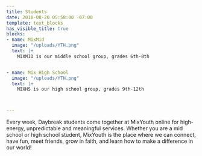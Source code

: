 ```yaml
---
title: Students
date: 2018-08-20 05:58:00 -07:00
template: text_blocks
has_visible_title: true
blocks:
- name: MixMid
  image: "/uploads/YTH.png"
  text: |+
    MIXMID is our middle school group, grades 6th-8th


- name: Mix High School
  image: "/uploads/YTH.png"
  text: |+
    MIXHS is our high school group, grades 9th-12th



---
```


Every week, Daybreak students come together at MixYouth online for high-energy, unpredictable and meaningful services. Whether you are a mid school or high school student, MixYouth is the place where we can connect, have fun, meet friends, grow in faith, and learn how to make a difference in our world!